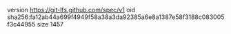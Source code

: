 version https://git-lfs.github.com/spec/v1
oid sha256:fa12ab44a699f4949f58a38a3da92385a6e8a1387e58f3188c083005f3c44955
size 1457
